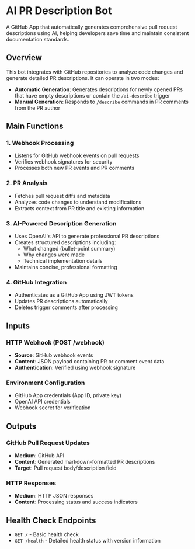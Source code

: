 # AI PR Description Bot

A GitHub App that automatically generates comprehensive pull request descriptions using AI, helping developers save time and maintain consistent documentation standards.

## Overview

This bot integrates with GitHub repositories to analyze code changes and generate detailed PR descriptions. It can operate in two modes:
- **Automatic Generation**: Generates descriptions for newly opened PRs that have empty descriptions or contain the `/ai-describe` trigger
- **Manual Generation**: Responds to `/describe` commands in PR comments from the PR author

## Main Functions

### 1. Webhook Processing
- Listens for GitHub webhook events on pull requests
- Verifies webhook signatures for security
- Processes both new PR events and PR comments

### 2. PR Analysis
- Fetches pull request diffs and metadata
- Analyzes code changes to understand modifications
- Extracts context from PR title and existing information

### 3. AI-Powered Description Generation
- Uses OpenAI's API to generate professional PR descriptions
- Creates structured descriptions including:
  - What changed (bullet-point summary)
  - Why changes were made
  - Technical implementation details
- Maintains concise, professional formatting

### 4. GitHub Integration
- Authenticates as a GitHub App using JWT tokens
- Updates PR descriptions automatically
- Deletes trigger comments after processing

## Inputs

### HTTP Webhook (POST /webhook)
- **Source**: GitHub webhook events
- **Content**: JSON payload containing PR or comment event data
- **Authentication**: Verified using webhook signature

### Environment Configuration
- GitHub App credentials (App ID, private key)
- OpenAI API credentials
- Webhook secret for verification

## Outputs

### GitHub Pull Request Updates
- **Medium**: GitHub API
- **Content**: Generated markdown-formatted PR descriptions
- **Target**: Pull request body/description field

### HTTP Responses
- **Medium**: HTTP JSON responses
- **Content**: Processing status and success indicators

## Health Check Endpoints

- `GET /` - Basic health check
- `GET /health` - Detailed health status with version information